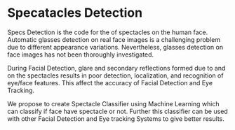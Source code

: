 # Specatacles Detection
Specs Detection is the code for the of spectacles on the human face.
Automatic glasses detection on real face images is a challenging problem due to different appearance variations. Nevertheless, glasses detection on face images has not been thoroughly investigated.

During Facial Detection, glare and secondary reflections formed due to and on the spectacles results in poor detection, localization, and recognition of eye/face features.
This affect the accuracy of Facial Detection and Eye Tracking.

We propose to create Spectacle Classifier using Machine Learning which can classify if face have spectacle or not. Further this classifier can be used with other Facial Detection and Eye tracking Systems to give better results.
